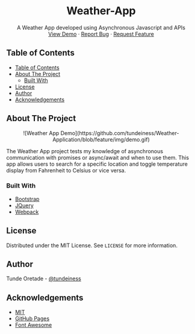 
<!-- PROJECT LOGO -->
<br />
<p align="center">
  <h1 align="center">Weather-App</h1>

  <p align="center">
    A Weather App developed using Asynchronous Javascript and APIs
    <br />
    <a href="#">View Demo</a>
    ·
    <a href="https://github.com/tundeiness/Weather-Application/issues">Report Bug</a>
    ·
    <a href="https://github.com/tundeiness/Weather-Application/issues">Request Feature</a>
  </p>
</p>

<!-- TABLE OF CONTENTS -->
## Table of Contents
  - [Table of Contents](#table-of-contents)
  - [About The Project](#about-the-project)
    - [Built With](#built-with)
  - [License](#license)
  - [Author](#author)
  - [Acknowledgements](#acknowledgements)



<!-- ABOUT THE PROJECT -->
## About The Project
<span style="display:block;text-align:center">
![Weather App Demo](https://github.com/tundeiness/Weather-Application/blob/feature/img/demo.gif)
</span>


The Weather App project tests my knowledge of asynchronous communication with
promises or async/await and when to use them. This app allows users to search
for a specific location and toggle temperature display from Fahrenheit
to Celsius or vice versa.


### Built With

* [Bootstrap](https://getbootstrap.com)
* [JQuery](https://jquery.com)
* [Webpack](https://webpack.js.org/guides/getting-started/#using-a-configuration)


<!-- LICENSE -->
## License

Distributed under the MIT License. See `LICENSE` for more information.


<!-- Author -->
## Author

Tunde Oretade - [@tundeiness](https://twitter.com/tundeiness)


<!-- ACKNOWLEDGEMENTS -->
## Acknowledgements
* [MIT](https://mit.com)
* [GitHub Pages](https://pages.github.com)
* [Font Awesome](https://fontawesome.com)
